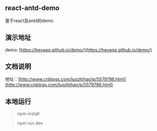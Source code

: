 ## react-antd-demo
基于react及antd的demo

## 演示地址
demo: [https://heyaqq.github.io/demo/](https://heyaqq.github.io/demo/)

## 文档说明
地址：[http://www.cnblogs.com/luozhihao/p/5579786.html](http://www.cnblogs.com/luozhihao/p/5579786.html)

## 本地运行
> npm install

> npm run dev
